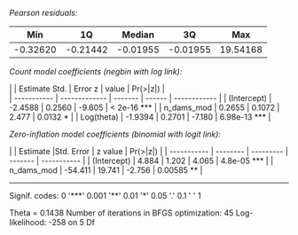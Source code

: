 *Pearson residuals:*

|     Min |      1Q  |  Median  |     3Q   |    Max   |
| ------- | -------- | -------- | -------- | -------- |
|-0.32620 | -0.21442 | -0.01955 | -0.01955 | 19.54168 |

*Count model coefficients (negbin with log link):*

|             | Estimate Std. | Error z | value  | Pr(>|z|)     |    
| ----------- | ------------- | ------- | ------ | ------------ |
| (Intercept) |  -2.4588      | 0.2560  | -9.605 |  < 2e-16 \*\*\* |
| n_dams_mod  |   0.2655      |  0.1072 |  2.477 |  0.0132 \*    |
| Log(theta)  | -1.9394       | 0.2701  | -7.180 | 6.98e-13 \*\*\* |

*Zero-inflation model coefficients (binomial with logit link):*

|             | Estimate |Std. Error | z value | Pr(>|z|)    |
| ----------- | -------- | --------- | ------- | ----------- |
| (Intercept) |   4.884  | 1.202     | 4.065   | 4.8e-05 \*\*\* |
| n_dams_mod  | -54.411  | 19.741    | -2.756  | 0.00585 \*\*  |

---
Signif. codes:  0 '\*\*\*' 0.001 '\*\*' 0.01 '\*' 0.05 '.' 0.1 ' ' 1 

Theta = 0.1438 
Number of iterations in BFGS optimization: 45 
Log-likelihood:  -258 on 5 Df
